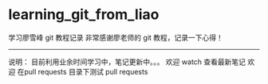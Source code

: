 # learning_git_from_liao
学习廖雪峰 git 教程记录
非常感谢廖老师的 git 教程，记录一下心得！
***
说明：
目前利用业余时间学习中，笔记更新中。。。
欢迎 watch 查看最新笔记
欢迎 在pull requests 目录下测试 pull requests


